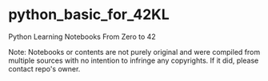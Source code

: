 # python_basic_for_42KL
Python Learning Notebooks From Zero to 42



Note: Notebooks or contents are not purely original and were compiled from multiple sources with no intention to infringe any copyrights. If it did, please contact repo's owner. 
